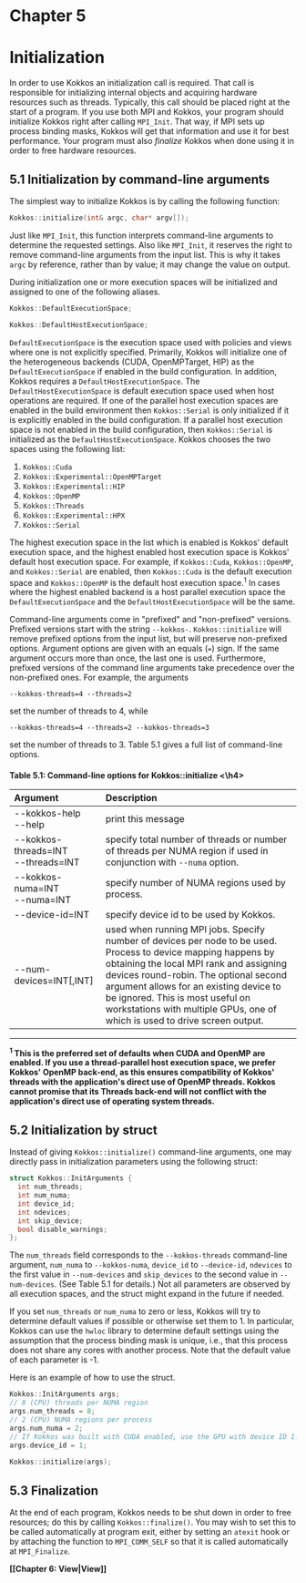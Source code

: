 # Chapter 5

# Initialization

In order to use Kokkos an initialization call is required. That call is responsible for initializing internal objects and acquiring hardware resources such as threads. Typically, this call should be placed right at the start of a program. If you use both MPI and Kokkos, your program should initialize Kokkos right after calling `MPI_Init`. That way, if MPI sets up process binding masks, Kokkos will get that information and use it for best performance. Your program must also _finalize_ Kokkos when done using it in order to free hardware resources.

## 5.1 Initialization by command-line arguments

The simplest way to initialize Kokkos is by calling the following function:
```c++
Kokkos::initialize(int& argc, char* argv[]); 
```
Just like `MPI_Init`, this function interprets command-line arguments to determine the requested settings. Also like `MPI_Init`, it reserves the right to remove command-line arguments from the input list. This is why it takes `argc` by reference, rather than by value; it may change the value on output.

During initialization one or more execution spaces will be initialized and assigned to one of the following aliases.
 
```c++
Kokkos::DefaultExecutionSpace;
```
```c++
Kokkos::DefaultHostExecutionSpace;
```

`DefaultExecutionSpace` is the execution space used with policies and views where one is not explicitly specified.  Primarily, Kokkos will initialize one of the heterogeneous backends (CUDA, OpenMPTarget, HIP) as the `DefaultExecutionSpace` if enabled in the build configuration.  In addition, Kokkos requires a `DefaultHostExecutionSpace`.  The `DefaultHostExecutionSpace` is default execution space used when host operations are required.  If one of the parallel host execution spaces are enabled in the build environment then `Kokkos::Serial` is only initialized if it is explicitly enabled in the build configuration.  If a parallel host execution space is not enabled in the build configuration, then `Kokkos::Serial` is initialized as the `DefaultHostExecutionSpace`. 
Kokkos chooses the two spaces using the following list:

1. `Kokkos::Cuda`
2. `Kokkos::Experimental::OpenMPTarget`
3. `Kokkos::Experimental::HIP`
4. `Kokkos::OpenMP`
5. `Kokkos::Threads`
6. `Kokkos::Experimental::HPX`
7. `Kokkos::Serial`

The highest execution space in the list which is enabled is Kokkos' default execution space, and the highest enabled host execution space is Kokkos' default host execution space. For example, if  `Kokkos::Cuda`, `Kokkos::OpenMP`, and `Kokkos::Serial` are enabled, then `Kokkos::Cuda` is the default execution space and `Kokkos::OpenMP` is the default host execution space.<sup>1</sup>  In cases where the highest enabled backend is a host parallel execution space the `DefaultExecutionSpace` and the `DefaultHostExecutionSpace` will be the same.

Command-line arguments come in "prefixed" and "non-prefixed" versions. Prefixed versions start with the string `--kokkos-`. `Kokkos::initialize` will remove prefixed options from the input list, but will preserve non-prefixed options. Argument options are given with an equals (`=`) sign. If the same argument occurs more than once, the last one is used. Furthermore, prefixed versions of the command line arguments take precedence over the non-prefixed ones. For example, the arguments

    --kokkos-threads=4 --threads=2

set the number of threads to 4, while

    --kokkos-threads=4 --threads=2 --kokkos-threads=3

set the number of threads to 3. Table 5.1 gives a full list of command-line options.



<h4>Table 5.1: Command-line options for Kokkos::initialize <\h4>

Argument | Description
:---      | :---
--kokkos-help  <br/> --help   | print this message
--kokkos-threads=INT <br/> --threads=INT  | specify total number of threads or number of threads per NUMA region if used in conjunction with `--numa` option.
--kokkos-numa=INT <br/> --numa=INT | specify number of NUMA regions used by process. 
--device-id=INT | specify device id to be used by Kokkos. 
--num-devices=INT[,INT] | used when running MPI jobs. Specify number of devices per node to be used. Process to device mapping happens by obtaining the local MPI rank and assigning devices round-robin. The optional second argument allows for an existing device to be ignored. This is most useful on workstations with multiple GPUs, one of which is used to drive screen output.


***
<sup>1</sup> This is the preferred set of defaults when CUDA and OpenMP are enabled. If you use a thread-parallel host execution space, we prefer Kokkos' OpenMP back-end, as this ensures compatibility of Kokkos' threads with the application's direct use of OpenMP threads. Kokkos cannot promise that its Threads back-end will not conflict with the application's direct use of operating system threads.



## 5.2 Initialization by struct

Instead of giving `Kokkos::initialize()` command-line arguments, one may directly pass in initialization parameters using the following struct:

```c++
struct Kokkos::InitArguments {
  int num_threads;
  int num_numa;
  int device_id;
  int ndevices;
  int skip_device;
  bool disable_warnings;
};
```
The `num_threads` field corresponds to the `--kokkos-threads` command-line argument, `num_numa` to `--kokkos-numa`, `device_id` to `--device-id`, `ndevices` to the first value in `--num-devices` and `skip_devices` to the second value in `--num-devices`. (See Table 5.1 for details.) Not all parameters are observed by all execution spaces, and the struct might expand in the future if needed.

If you set `num_threads` or `num_numa` to zero or less, Kokkos will try to determine default values if possible or otherwise set them to 1. In particular, Kokkos can use the `hwloc` library to determine default settings using the assumption that the process binding mask is unique, i.e., that this process does not share any cores with another process. Note that the default value of each parameter is -1.

Here is an example of how to use the struct.

```c++
Kokkos::InitArguments args;
// 8 (CPU) threads per NUMA region
args.num_threads = 8;
// 2 (CPU) NUMA regions per process
args.num_numa = 2;
// If Kokkos was built with CUDA enabled, use the GPU with device ID 1.
args.device_id = 1;
    
Kokkos::initialize(args);
```

## 5.3 Finalization

At the end of each program, Kokkos needs to be shut down in order to free resources; do this by calling `Kokkos::finalize()`. You may wish to set this to be called automatically at program exit, either by setting an `atexit` hook or by attaching the function to `MPI_COMM_SELF` so that it is called automatically at `MPI_Finalize`.

**[[Chapter 6: View|View]]**